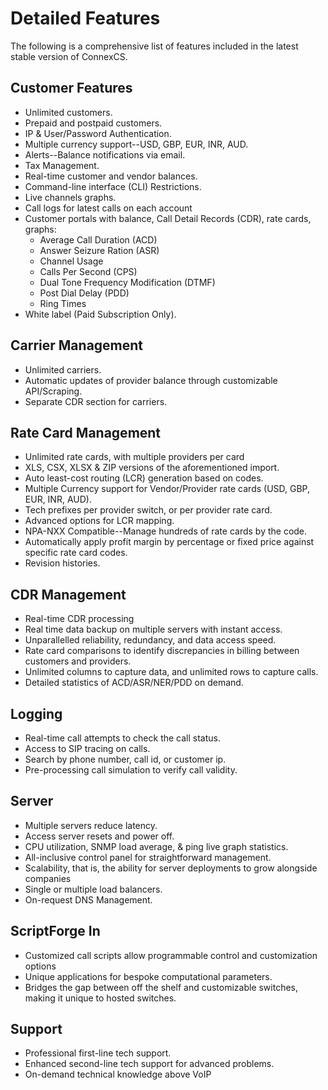 # Detailed Features
The following is a comprehensive list of features included in the latest stable version of ConnexCS. 

## Customer Features
* Unlimited customers.
* Prepaid and postpaid customers.
* IP & User/Password Authentication.
* Multiple currency support--USD, GBP, EUR, INR, AUD.
* Alerts--Balance notifications via email.
* Tax Management.
* Real-time customer and vendor balances.
* Command-line interface (CLI) Restrictions.
* Live channels graphs.
* Call logs for latest calls on each account
* Customer portals with balance, Call Detail Records (CDR), rate cards, graphs:
    * Average Call Duration (ACD) 
    * Answer Seizure Ration (ASR) 
    * Channel Usage 
    * Calls Per Second (CPS) 
    * Dual Tone Frequency Modification (DTMF) 
    * Post Dial Delay (PDD)
    * Ring Times
* White label (Paid Subscription Only).

## Carrier Management
* Unlimited carriers.
* Automatic updates of provider balance through customizable API/Scraping.
* Separate CDR section for carriers.

## Rate Card Management
* Unlimited rate cards, with multiple providers per card
* XLS, CSX, XLSX & ZIP versions of the aforementioned import.
* Auto least-cost routing (LCR) generation based on codes.
* Multiple Currency support for Vendor/Provider rate cards (USD, GBP, EUR, INR, AUD).
* Tech prefixes per provider switch, or per provider rate card.
* Advanced options for LCR mapping.
* NPA-NXX Compatible--Manage hundreds of rate cards by the code.
* Automatically apply profit margin by percentage or fixed price against specific rate card codes.
* Revision histories.

## CDR Management
* Real-time CDR processing
* Real time data backup on multiple servers with instant access.
* Unparallelled reliability, redundancy, and data access speed.
* Rate card comparisons to identify discrepancies in billing between customers and providers.
* Unlimited columns to capture data, and unlimited rows to capture calls.
* Detailed statistics of ACD/ASR/NER/PDD on demand.

## Logging
* Real-time call attempts to check the call status.
* Access to SIP tracing on calls.
* Search by phone number, call id, or customer ip.
* Pre-processing call simulation to verify call validity.

## Server
* Multiple servers reduce latency.
* Access server resets and power off.
* CPU utilization, SNMP load average, & ping live graph statistics.
* All-inclusive control panel for straightforward management.
* Scalability, that is, the ability for server deployments to grow alongside companies
* Single or multiple load balancers.
* On-request DNS Management.

## ScriptForge In
* Customized call scripts allow programmable control and customization options
* Unique applications for bespoke computational parameters.
* Bridges the gap between off the shelf and customizable switches, making it unique to hosted switches. 

## Support
* Professional first-line tech support.
* Enhanced second-line tech support for advanced problems.
* On-demand technical knowledge above VoIP
